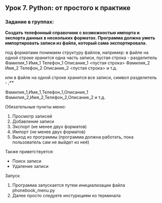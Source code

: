 ## Урок 7. Python: от простого к практике ##
### Задание в группах: ###
**Создать телефонный справочник с возможностью импорта и экспорта данных в нескольких форматах.
Программа должна уметь импортировать записи из файла, который сама экспортировала.**

под форматами понимаем структуру файлов, например:
в файле на одной строке хранится одна часть записи, пустая строка - разделитель
Фамилия_1
Имя_1
Телефон_1
Описание_1
<пустая строка>
Фамилия_2
Имя_2
Телефон_2
Описание_2
<пустая строка>
и т.д.

или в файле на одной строке хранится все записи, символ разделитель - *;***

Фамилия_1,Имя_1,Телефон_1,Описание_1
Фамилия_2,Имя_2,Телефон_2,Описание_2
и т.д.

Обязательные пункты меню:
1. Просмотр записей
2. Добавление записи
3. Экспорт (не менее двух форматов)
4. Импорт (не менее двух форматов)
5. Выход из программы (программа должна работать, пока пользователь сам не выйдет из неё)

Также приветствуется:
- Поиск записи
- Удаление записи

Запуск
1. Программа запускается путем инициализации файла phonebook_menu.py
2. Далее просто следуете инстуркциям из терминала
